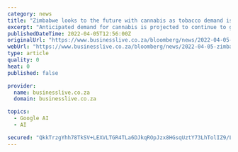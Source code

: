 ```yaml
---
category: news
title: "Zimbabwe looks to the future with cannabis as tobacco demand is likely to fall"
excerpt: "Anticipated demand for cannabis is projected to continue to grow while tobacco output globally may decline 15% by 2030"
publishedDateTime: 2022-04-05T12:56:00Z
originalUrl: "https://www.businesslive.co.za/bloomberg/news/2022-04-05-zimbabwe-looks-to-the-future-with-cannabis-as-tobacco-demand-is-likely-to-fall/"
webUrl: "https://www.businesslive.co.za/bloomberg/news/2022-04-05-zimbabwe-looks-to-the-future-with-cannabis-as-tobacco-demand-is-likely-to-fall/"
type: article
quality: 0
heat: 0
published: false

provider:
  name: businesslive.co.za
  domain: businesslive.co.za

topics:
  - Google AI
  - AI

secured: "QkkTrzgYhh78TkSV+LEXVLTGR4TLa6DJkqROpJzx8HGsqUztY73LhTolIZ9/LR0RixOjb/aobgUeX6xUcVzYgO+k5N/a3RLG3JPvvoHnfnbMd6NvidJ/gXPueWbZZjPXipd1iB5PfbI7dBRU9HlubcU0gfhst5eTyv8TXengJdVbzTY2TSO4MCdndjRs2tz/cMck8EG/9o5ZUbP2xDIBYoSU6bc+BZYxS+VlOIyTSEszMYLXQ9kYgVfCNeZMzyNNCCkoz1y5Vtvj4DJycfh03WwdPy4IcDHvwk9iDs/uL6L+AhyfgbybgBFnmG97O6Q7w0rq+mRc2F1xDvg0Rj6MRzl76PEd8I2USKQZhYkTrmE=;re2jq5ekX9ehD+9H8Za+mw=="
---
```


